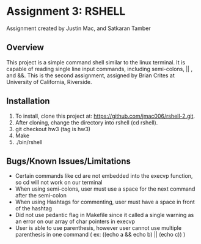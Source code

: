 Assignment 3: RSHELL
====================
Assignment created by Justin Mac, and Satkaran Tamber

Overview
------------
This project is a simple command shell similar to the linux terminal. It is capable of reading single line input commands, including semi-colons, || , and &&. This is the second assignment, assigned by Brian Crites at University of California, Riverside. 

Installation
--------------
1. To install, clone this project at: https://github.com/jmac006/rshell-2.git. 
2. After cloning, change the directory into rshell (cd rshell). 
3. git checkout hw3 (tag is hw3)
4. Make
5. ./bin/rshell


Bugs/Known Issues/Limitations
------------------------------
* Certain commands like cd are not embedded into the execvp function, so cd will not work on our terminal
* When using semi-colons, user must use a space for the next command after the semi-colon
* When using Hashtags for commenting, user must have a space in front of the hashtag
* Did not use pedantic flag in Makefile since it called a single warning as an error on our array of char pointers in execvp
* User is able to use parenthesis, however user cannot use multiple parenthesis in one command ( ex: ((echo a && echo b) || (echo c)) )
